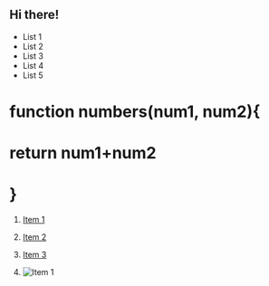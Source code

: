 ## Hi there!

* List 1
* List 2
* List 3
* List 4
* List 5

#  function numbers(num1, num2){
#     return num1+num2
# }

1. [Item 1](https://www.google.com/?client=safari)
2. [Item 2](https://www.google.com/?client=safari)
3. [Item 3](https://www.google.com/?client=safari)


1. ![Item 1](https://www.rocketmortgage.com/resources-cmsassets/RocketMortgage.com/Article_Images/Large_Images/Types%20Of%20Homes/Stock-Gray-Ranch-Style-Home-AdobeStock_279953994-copy.jpeg)

